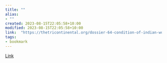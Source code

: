 ```yaml
---
title: ""
alias:
- ""
created: 2023-08-15T22:05:58+10:00
modified: 2023-08-15T22:05:58+10:00
link:  "https://thetricontinental.org/dossier-64-condition-of-indian-working-class/"
tags:
- bookmark
---
```


> 

[Link](https://thetricontinental.org/dossier-64-condition-of-indian-working-class/)
